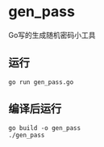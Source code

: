# gen_pass
Go写的生成随机密码小工具

## 运行

```
go run gen_pass.go
```

## 编译后运行

```
go build -o gen_pass
./gen_pass
```
